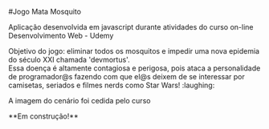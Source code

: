 #Jogo Mata Mosquito
<p>Aplicação desenvolvida em javascript durante atividades do curso on-line Desenvolvimento Web - Udemy</p>
<p> Objetivo do jogo: eliminar todos os mosquitos e impedir uma nova epidemia do século XXI chamada 'devmortus'.<br/>
Essa doença é altamente contagiosa e perigosa, pois ataca a personalidade de programador@s fazendo com que el@s deixem de se interessar por camisetas, seriados e filmes nerds como Star Wars! :laughing: </p>
<p>A imagem do cenário foi cedida pelo curso </p>
<p>**Em construção!**</p>
